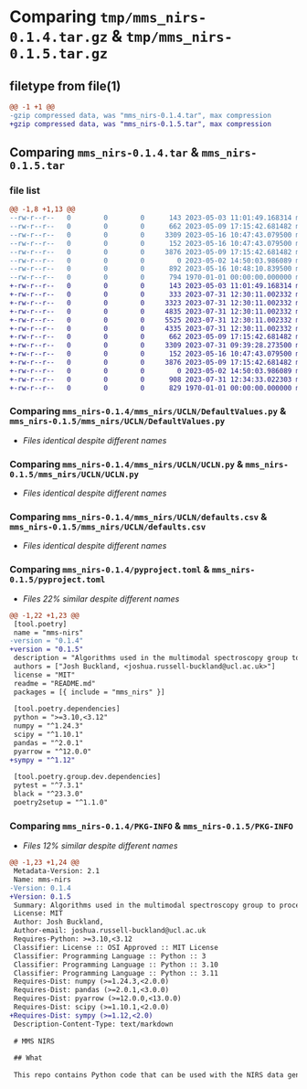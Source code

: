 # Comparing `tmp/mms_nirs-0.1.4.tar.gz` & `tmp/mms_nirs-0.1.5.tar.gz`

## filetype from file(1)

```diff
@@ -1 +1 @@
-gzip compressed data, was "mms_nirs-0.1.4.tar", max compression
+gzip compressed data, was "mms_nirs-0.1.5.tar", max compression
```

## Comparing `mms_nirs-0.1.4.tar` & `mms_nirs-0.1.5.tar`

### file list

```diff
@@ -1,8 +1,13 @@
--rw-r--r--   0        0        0      143 2023-05-03 11:01:49.168314 mms_nirs-0.1.4/README.md
--rw-r--r--   0        0        0      662 2023-05-09 17:15:42.681482 mms_nirs-0.1.4/mms_nirs/UCLN/DefaultValues.py
--rw-r--r--   0        0        0     3309 2023-05-16 10:47:43.079500 mms_nirs-0.1.4/mms_nirs/UCLN/UCLN.py
--rw-r--r--   0        0        0      152 2023-05-16 10:47:43.079500 mms_nirs-0.1.4/mms_nirs/UCLN/__init__.py
--rw-r--r--   0        0        0     3876 2023-05-09 17:15:42.681482 mms_nirs-0.1.4/mms_nirs/UCLN/defaults.csv
--rw-r--r--   0        0        0        0 2023-05-02 14:50:03.986089 mms_nirs-0.1.4/mms_nirs/__init__.py
--rw-r--r--   0        0        0      892 2023-05-16 10:48:10.839500 mms_nirs-0.1.4/pyproject.toml
--rw-r--r--   0        0        0      794 1970-01-01 00:00:00.000000 mms_nirs-0.1.4/PKG-INFO
+-rw-r--r--   0        0        0      143 2023-05-03 11:01:49.168314 mms_nirs-0.1.5/README.md
+-rw-r--r--   0        0        0      333 2023-07-31 12:30:11.002332 mms_nirs-0.1.5/mms_nirs/BRUNO/__init__.py
+-rw-r--r--   0        0        0     3323 2023-07-31 12:30:11.002332 mms_nirs-0.1.5/mms_nirs/BRUNO/calc_values.py
+-rw-r--r--   0        0        0     4835 2023-07-31 12:30:11.002332 mms_nirs-0.1.5/mms_nirs/BRUNO/derivative_fit.py
+-rw-r--r--   0        0        0     5525 2023-07-31 12:30:11.002332 mms_nirs-0.1.5/mms_nirs/BRUNO/fminsearchbnd.py
+-rw-r--r--   0        0        0     4335 2023-07-31 12:30:11.002332 mms_nirs-0.1.5/mms_nirs/BRUNO/model_types.py
+-rw-r--r--   0        0        0      662 2023-05-09 17:15:42.681482 mms_nirs-0.1.5/mms_nirs/UCLN/DefaultValues.py
+-rw-r--r--   0        0        0     3309 2023-07-31 09:39:28.273500 mms_nirs-0.1.5/mms_nirs/UCLN/UCLN.py
+-rw-r--r--   0        0        0      152 2023-05-16 10:47:43.079500 mms_nirs-0.1.5/mms_nirs/UCLN/__init__.py
+-rw-r--r--   0        0        0     3876 2023-05-09 17:15:42.681482 mms_nirs-0.1.5/mms_nirs/UCLN/defaults.csv
+-rw-r--r--   0        0        0        0 2023-05-02 14:50:03.986089 mms_nirs-0.1.5/mms_nirs/__init__.py
+-rw-r--r--   0        0        0      908 2023-07-31 12:34:33.022303 mms_nirs-0.1.5/pyproject.toml
+-rw-r--r--   0        0        0      829 1970-01-01 00:00:00.000000 mms_nirs-0.1.5/PKG-INFO
```

### Comparing `mms_nirs-0.1.4/mms_nirs/UCLN/DefaultValues.py` & `mms_nirs-0.1.5/mms_nirs/UCLN/DefaultValues.py`

 * *Files identical despite different names*

### Comparing `mms_nirs-0.1.4/mms_nirs/UCLN/UCLN.py` & `mms_nirs-0.1.5/mms_nirs/UCLN/UCLN.py`

 * *Files identical despite different names*

### Comparing `mms_nirs-0.1.4/mms_nirs/UCLN/defaults.csv` & `mms_nirs-0.1.5/mms_nirs/UCLN/defaults.csv`

 * *Files identical despite different names*

### Comparing `mms_nirs-0.1.4/pyproject.toml` & `mms_nirs-0.1.5/pyproject.toml`

 * *Files 22% similar despite different names*

```diff
@@ -1,22 +1,23 @@
 [tool.poetry]
 name = "mms-nirs"
-version = "0.1.4"
+version = "0.1.5"
 description = "Algorithms used in the multimodal spectroscopy group to process NIRS data"
 authors = ["Josh Buckland, <joshua.russell-buckland@ucl.ac.uk>"]
 license = "MIT"
 readme = "README.md"
 packages = [{ include = "mms_nirs" }]
 
 [tool.poetry.dependencies]
 python = ">=3.10,<3.12"
 numpy = "^1.24.3"
 scipy = "^1.10.1"
 pandas = "^2.0.1"
 pyarrow = "^12.0.0"
+sympy = "^1.12"
 
 [tool.poetry.group.dev.dependencies]
 pytest = "^7.3.1"
 black = "^23.3.0"
 poetry2setup = "^1.1.0"
```

### Comparing `mms_nirs-0.1.4/PKG-INFO` & `mms_nirs-0.1.5/PKG-INFO`

 * *Files 12% similar despite different names*

```diff
@@ -1,23 +1,24 @@
 Metadata-Version: 2.1
 Name: mms-nirs
-Version: 0.1.4
+Version: 0.1.5
 Summary: Algorithms used in the multimodal spectroscopy group to process NIRS data
 License: MIT
 Author: Josh Buckland,
 Author-email: joshua.russell-buckland@ucl.ac.uk
 Requires-Python: >=3.10,<3.12
 Classifier: License :: OSI Approved :: MIT License
 Classifier: Programming Language :: Python :: 3
 Classifier: Programming Language :: Python :: 3.10
 Classifier: Programming Language :: Python :: 3.11
 Requires-Dist: numpy (>=1.24.3,<2.0.0)
 Requires-Dist: pandas (>=2.0.1,<3.0.0)
 Requires-Dist: pyarrow (>=12.0.0,<13.0.0)
 Requires-Dist: scipy (>=1.10.1,<2.0.0)
+Requires-Dist: sympy (>=1.12,<2.0)
 Description-Content-Type: text/markdown
 
 # MMS NIRS
 
 ## What
 
 This repo contains Python code that can be used with the NIRS data generated at the multimodal spectroscopy group at UCL.
```

